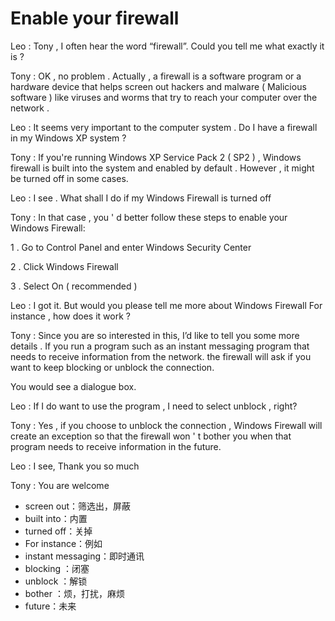 # Enable your firewall

Leo : Tony , I often hear the word “firewall”. Could you tell me what exactly it is ?

Tony : OK , no problem . Actually , a firewall is a software program or a hardware device that helps screen out hackers and malware ( Malicious software ) like viruses and worms that try to reach your computer over the network .

Leo : It seems very important to the computer system . Do I have a firewall in my Windows XP system ?

Tony : If you're running Windows XP Service Pack 2 ( SP2 ) , Windows firewall is built into the system and enabled by default . However , it might be turned off in some cases.

Leo : I see . What shall I do if my Windows Firewall is turned off

Tony : In that case , you ' d better follow these steps to enable your Windows Firewall:

1 . Go to Control Panel and enter Windows Security Center

2 . Click Windows Firewall

3 . Select On ( recommended )

Leo : I got it. But would you please tell me more about Windows Firewall For instance , how does it work ?

Tony : Since you are so interested in this, I’d like to tell you some more details . If you run a program such as an instant messaging program that needs to receive information from the network. the firewall will ask if you want to keep blocking or unblock the connection.

You would see a dialogue box.

Leo : If I do want to use the program , I need to select unblock , right?

Tony : Yes , if you choose to unblock the connection , Windows Firewall will create an exception so that the firewall won ' t bother you when that program needs to receive information in the future.

Leo : I see, Thank you so much

Tony : You are welcome



- screen out：筛选出，屏蔽
- built into：内置
- turned off：关掉
- For instance：例如
- instant messaging：即时通讯
- blocking ：闭塞
- unblock ：解锁
- bother ：烦，打扰，麻烦
- future：未来